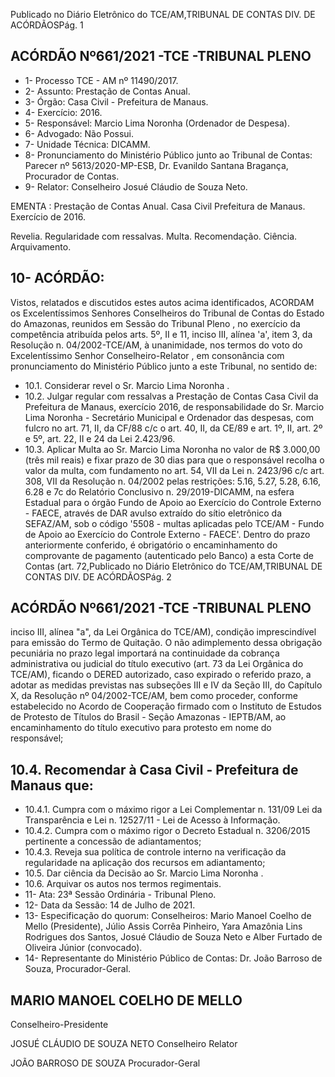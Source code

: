 Publicado  no  Diário  Eletrônico do TCE/AM,TRIBUNAL DE CONTAS DIV. DE ACÓRDÃOSPág. 1

## ACÓRDÃO Nº661/2021 -TCE -TRIBUNAL PLENO

- 1- Processo TCE - AM nº 11490/2017.
- 2- Assunto: Prestação de Contas Anual.
- 3- Órgão: Casa Civil - Prefeitura de Manaus.
- 4- Exercício: 2016.
- 5- Responsável: Marcio Lima Noronha (Ordenador de Despesa).
- 6- Advogado: Não Possui.
- 7- Unidade Técnica: DICAMM.
- 8- Pronunciamento  do  Ministério  Público  junto  ao  Tribunal  de  Contas: Parecer  nº 5613/2020-MP-ESB, Dr. Evanildo Santana Bragança, Procurador de Contas.
- 9- Relator: Conselheiro Josué Cláudio de Souza Neto.

EMENTA :  Prestação de Contas Anual. Casa Civil Prefeitura de Manaus. Exercício de 2016.

Revelia. Regularidade com ressalvas. Multa. Recomendação. Ciência. Arquivamento.

## 10-  ACÓRDÃO:

Vistos, relatados e discutidos estes autos acima identificados, ACORDAM os Excelentíssimos Senhores Conselheiros do Tribunal de Contas do Estado do Amazonas, reunidos em Sessão do Tribunal Pleno , no exercício da competência atribuída pelos arts. 5º, II e 11, inciso III, alínea 'a', item 3, da Resolução n. 04/2002-TCE/AM, à unanimidade, nos termos do voto do Excelentíssimo Senhor Conselheiro-Relator , em consonância com pronunciamento do Ministério Público junto a este Tribunal, no sentido de:

- 10.1. Considerar revel o Sr. Marcio Lima Noronha .
- 10.2. Julgar  regular  com  ressalvas a  Prestação  de  Contas  Casa  Civil  da Prefeitura de Manaus, exercício 2016, de responsabilidade do Sr. Marcio Lima  Noronha -  Secretário  Municipal  e  Ordenador  das  despesas,  com fulcro no art. 71, II, da CF/88 c/c o art. 40, II, da CE/89 e art. 1º, II, art. 2º e 5º, art. 22, II e 24 da Lei 2.423/96.
- 10.3. Aplicar Multa ao Sr. Marcio Lima Noronha no valor de R$ 3.000,00 (três mil reais) e fixar prazo de 30 dias para que o responsável recolha o valor da multa, com fundamento no art. 54, VII da Lei n. 2423/96 c/c  art.  308,  VII  da  Resolução  n.  04/2002  pelas  restrições:  5.16,  5.27, 5.28,  6.16,  6.28  e  7c  do  Relatório  Conclusivo  n.  29/2019-DICAMM,  na esfera Estadual para o órgão Fundo de Apoio ao Exercício do Controle Externo - FAECE, através de DAR avulso extraído do sítio eletrônico da SEFAZ/AM, sob o código '5508 - multas aplicadas pelo TCE/AM - Fundo de  Apoio  ao  Exercício  do  Controle  Externo  -  FAECE'.  Dentro  do  prazo anteriormente conferido, é obrigatório o encaminhamento do comprovante de pagamento (autenticado pelo Banco) a esta Corte de Contas (art. 72,Publicado  no  Diário  Eletrônico do TCE/AM,TRIBUNAL DE CONTAS DIV. DE ACÓRDÃOSPág. 2

## ACÓRDÃO Nº661/2021 -TCE -TRIBUNAL PLENO

inciso III, alínea "a", da Lei Orgânica do TCE/AM), condição imprescindível para emissão do Termo de Quitação. O não adimplemento dessa obrigação pecuniária no prazo legal importará na continuidade da cobrança  administrativa  ou  judicial  do  título  executivo  (art.  73  da  Lei Orgânica  do  TCE/AM),  ficando  o  DERED  autorizado,  caso  expirado  o referido prazo, a adotar as medidas previstas nas subseções III e IV da Seção III,  do  Capítulo  X,  da  Resolução nº  04/2002-TCE/AM,  bem  como proceder, conforme estabelecido no Acordo de Cooperação firmado com o Instituto de Estudos de Protesto de Títulos do Brasil - Seção Amazonas -  IEPTB/AM,  ao  encaminhamento  do  título  executivo  para  protesto  em nome do responsável;

## 10.4. Recomendar à Casa Civil - Prefeitura de Manaus que:

- 10.4.1. Cumpra com o máximo rigor a Lei Complementar n. 131/09 Lei  da  Transparência  e  Lei  n.  12527/11  -  Lei  de  Acesso  à Informação.
- 10.4.2. Cumpra com o máximo rigor o Decreto Estadual n. 3206/2015 pertinente a concessão de adiantamentos;
- 10.4.3. Reveja  sua  política  de  controle  interno  na  verificação  da regularidade na aplicação dos recursos em adiantamento;
- 10.5. Dar ciência da Decisão ao Sr. Marcio Lima Noronha .
- 10.6. Arquivar os autos nos termos regimentais.
- 11-  Ata: 23ª Sessão Ordinária - Tribunal Pleno.
- 12-  Data da Sessão: 14 de Julho de 2021.
- 13-  Especificação do quorum: Conselheiros: Mario Manoel Coelho de Mello (Presidente), Júlio Assis Corrêa Pinheiro, Yara Amazônia Lins Rodrigues dos Santos, Josué Cláudio de Souza Neto e Alber Furtado de Oliveira Júnior (convocado).
- 14-  Representante  do  Ministério  Público  de  Contas: Dr. João  Barroso  de  Souza, Procurador-Geral.

## MARIO MANOEL COELHO DE MELLO

Conselheiro-Presidente

JOSUÉ CLÁUDIO DE SOUZA NETO Conselheiro Relator

JOÃO BARROSO DE SOUZA Procurador-Geral